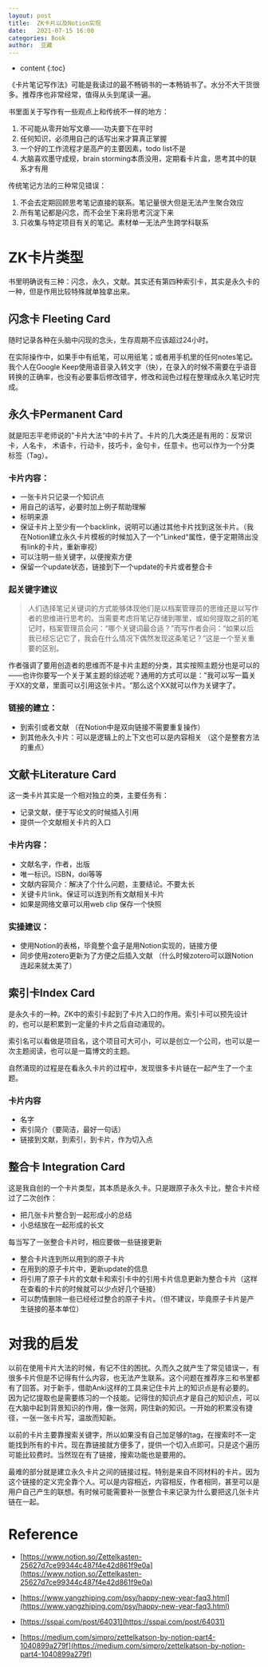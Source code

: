 ```yaml
---
layout: post
title:  ZK卡片以及Notion实现
date:   2021-07-15 16:00
categories: Book
author:  豆藏
---
```


* content
{:toc}

《卡片笔记写作法》可能是我读过的最不畅销书的一本畅销书了。水分不大干货很多。推荐序也非常经常，值得从头到尾读一遍。

书里面关于写作有一些观点上和传统不一样的地方：

1. 不可能从零开始写文章——功夫要下在平时
2. 任何知识，必须用自己的话写出来才算真正掌握
3. 一个好的工作流程才是高产的主要因素，todo list不是
4. 大脑喜欢墨守成规，brain storming本质没用，定期看卡片盒，思考其中的联系才有用

传统笔记方法的三种常见错误：

1. 不会去定期回顾思考笔记直接的联系。笔记量很大但是无法产生聚合效应
2. 所有笔记都是闪念，而不会坐下来将思考沉淀下来
3. 只收集与特定项目有关的笔记。素材单一无法产生跨学科联系




# ZK卡片类型

书里明确说有三种：闪念，永久，文献。其实还有第四种索引卡，其实是永久卡的一种，但是作用比较特殊就单独拿出来。

## 闪念卡 Fleeting Card

随时记录各种在头脑中闪现的念头，生存周期不应该超过24小时。

在实际操作中，如果手中有纸笔，可以用纸笔；或者用手机里的任何notes笔记。我个人在Google Keep使用语音录入转文字（快），在录入的时候不需要在乎语音转换的正确率，也没有必要事后修改错字，修改和润色过程在整理成永久笔记时完成。

## 永久卡Permanent Card

就是阳志平老师说的”卡片大法“中的卡片了。卡片的几大类还是有用的：反常识卡，人名卡， 术语卡，行动卡，技巧卡，金句卡，任意卡。也可以作为一个分类标签（Tag）。

### 卡片内容：

- 一张卡片只记录一个知识点
- 用自己的话写，必要时加上例子帮助理解
- 标明来源
- 保证卡片上至少有一个backlink，说明可以通过其他卡片找到这张卡片。（我在Notion建立永久卡片模板的时候加入了一个”Linked“属性，便于定期筛出没有link的卡片，重新审视）
- 可以注明一些关键字，以便搜索方便
- 保留一个update状态，链接到下一个update的卡片或者整合卡

### 起关键字建议

> 人们选择笔记关键词的方式能够体现他们是以档案管理员的思维还是以写作者的思维进行思考的。当需要考虑将笔记存储到哪里，或如何提取之前的笔记时，档案管理员会问：“哪个关键词最合适？”而写作者会问：“如果以后我已经忘记它了，我会在什么情况下偶然发现这条笔记？”这是一个至关重要的区别。

作者强调了要用创造者的思维而不是卡片主题的分类，其实按照主题分也是可以的——也许你要写一个关于某主题的综述呢？通用的方式可以是：”我可以写一篇关于XX的文章，里面可以引用这张卡片。“那么这个XX就可以作为关键字了。

### 链接的建立：

- 到索引或者文献 （在Notion中是双向链接不需要重复操作）
- 到其他永久卡片：可以是逻辑上的上下文也可以是内容相关 （这个是整套方法的重点）

## 文献卡Literature Card

这一类卡片其实是一个相对独立的类，主要任务有：

- 记录文献，便于写论文的时候插入引用
- 提供一个文献相关卡片的入口

### 卡片内容：

- 文献名字，作者，出版
- 唯一标识。ISBN，doi等等
- 文献内容简介：解决了个什么问题，主要结论。不要太长
- 关键卡片link。保证可以连到所有文献相关卡片
- 如果是网络文章可以用web clip 保存一个快照

### 实操建议：

- 使用Notion的表格，毕竟整个盒子是用Notion实现的，链接方便
- 同步使用zotero更新为了方便之后插入文献 （什么时候zotero可以跟Notion连起来就太美了）

## 索引卡Index Card

是永久卡的一种。ZK中的索引卡起到了卡片入口的作用。索引卡可以预先设计的，也可以是积累到一定量的卡片之后自动涌现的。

索引名可以看做是项目名，这个项目可大可小，可以是创立一个公司，也可以是一次主题阅读，也可以是一篇博文的主题。

自然涌现的过程是在看永久卡片的过程中，发现很多卡片链在一起产生了一个主题。

### 卡片内容

- 名字
- 索引简介（要简洁，最好一句话）
- 链接到文献，到索引，到卡片，作为切入点

## 整合卡 Integration Card

这是我自创的一个卡片类型，其本质是永久卡。只是跟原子永久卡比，整合卡片经过了二次创作：

- 把几张卡片整合到一起形成小的总结
- 小总结放在一起形成的长文

每当写了一张整合卡片时，相应要做一些链接更新

- 整合卡片连到所以用到的原子卡片
- 在用到的原子卡片中，更新update的信息
- 将引用了原子卡片的文献卡和索引卡中的引用卡片信息更新为整合卡片（这样在查看的卡片的时候就可以少点好几个链接）
- 可以酌情删除一些已经经过整合的原子卡片。（但不建议，毕竟原子卡片是产生链接的基本单位）

# 对我的启发

以前在使用卡片大法的时候，有记不住的困扰。久而久之就产生了常见错误一，有很多卡片但是不记得有什么内容，也无法产生联系。这个问题在推荐序三和书里都有了回答。对于新手，借助Anki这样的工具来记住卡片上的知识点是有必要的。因为记忆提取也是需要练习的一个技能。记得住的知识点才是自己的知识点，可以在大脑中起到背景知识的作用，像一张网，网住新的知识。一开始的积累没有捷径，一张一张卡片写，温故而知新。

以前的卡片主要靠搜索关键字，所以如果没有自己加足够的tag，在搜索时不一定能找到所有的卡片。现在靠链接就方便多了，提供一个切入点即可。只是这个遍历可能比较费时。当然现在有了链接，搜索功能也是要用的。

最难的部分就是建立永久卡片之间的链接过程。特别是来自不同材料的卡片。因为这个链接的定义完全靠个人。可以是内容相近，内容相反，作者相同，甚至可以是用户自己产生的联想。有时候可能需要补一张整合卡来记录为什么要把这几张卡片链在一起。

# Reference

* [https://www.notion.so/Zettelkasten-25627d7ce99344c487f4e42d861f9e0a](https://www.notion.so/Zettelkasten-25627d7ce99344c487f4e42d861f9e0a)

* [https://www.yangzhiping.com/psy/happy-new-year-faq3.html](https://www.yangzhiping.com/psy/happy-new-year-faq3.html)

* [https://sspai.com/post/64031](https://sspai.com/post/64031)

* [https://medium.com/simpro/zettelkatson-by-notion-part4-1040899a279f](https://medium.com/simpro/zettelkatson-by-notion-part4-1040899a279f)
